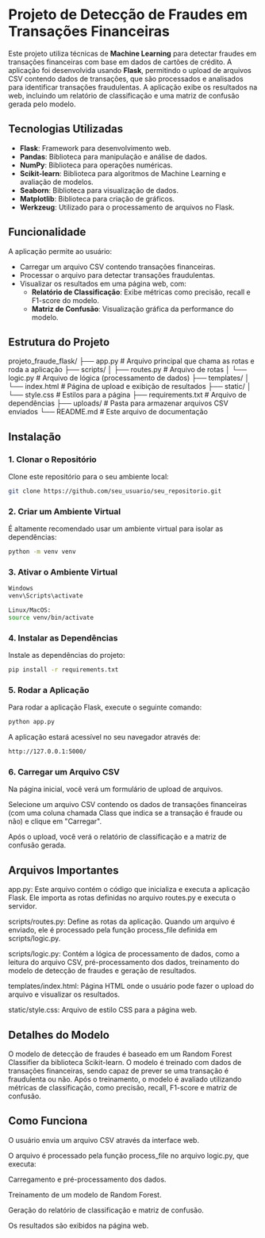 # Projeto de Detecção de Fraudes em Transações Financeiras

Este projeto utiliza técnicas de **Machine Learning** para detectar fraudes em transações financeiras com base em dados de cartões de crédito. A aplicação foi desenvolvida usando **Flask**, permitindo o upload de arquivos CSV contendo dados de transações, que são processados e analisados para identificar transações fraudulentas. A aplicação exibe os resultados na web, incluindo um relatório de classificação e uma matriz de confusão gerada pelo modelo.

## Tecnologias Utilizadas

- **Flask**: Framework para desenvolvimento web.
- **Pandas**: Biblioteca para manipulação e análise de dados.
- **NumPy**: Biblioteca para operações numéricas.
- **Scikit-learn**: Biblioteca para algoritmos de Machine Learning e avaliação de modelos.
- **Seaborn**: Biblioteca para visualização de dados.
- **Matplotlib**: Biblioteca para criação de gráficos.
- **Werkzeug**: Utilizado para o processamento de arquivos no Flask.

## Funcionalidade

A aplicação permite ao usuário:
- Carregar um arquivo CSV contendo transações financeiras.
- Processar o arquivo para detectar transações fraudulentas.
- Visualizar os resultados em uma página web, com:
  - **Relatório de Classificação**: Exibe métricas como precisão, recall e F1-score do modelo.
  - **Matriz de Confusão**: Visualização gráfica da performance do modelo.

## Estrutura do Projeto

projeto_fraude_flask/
├── app.py # Arquivo principal que chama as rotas e roda a aplicação
├── scripts/
│ ├── routes.py # Arquivo de rotas
│ └── logic.py # Arquivo de lógica (processamento de dados)
├── templates/
│ └── index.html # Página de upload e exibição de resultados
├── static/
│ └── style.css # Estilos para a página
├── requirements.txt # Arquivo de dependências
├── uploads/ # Pasta para armazenar arquivos CSV enviados
└── README.md # Este arquivo de documentação


## Instalação

### 1. Clonar o Repositório

Clone este repositório para o seu ambiente local:

```bash
git clone https://github.com/seu_usuario/seu_repositorio.git
```

### 2. Criar um Ambiente Virtual

É altamente recomendado usar um ambiente virtual para isolar as dependências:

```bash
python -m venv venv
```

### 3. Ativar o Ambiente Virtual

```bash
Windows
venv\Scripts\activate

Linux/MacOS:
source venv/bin/activate
```

### 4. Instalar as Dependências

Instale as dependências do projeto:

```bash
pip install -r requirements.txt
```

### 5. Rodar a Aplicação

Para rodar a aplicação Flask, execute o seguinte comando:

```bash
python app.py
```

A aplicação estará acessível no seu navegador através de:

```bash
http://127.0.0.1:5000/
```


### 6. Carregar um Arquivo CSV

Na página inicial, você verá um formulário de upload de arquivos.

Selecione um arquivo CSV contendo os dados de transações financeiras (com uma coluna chamada Class que indica se a transação é fraude ou não) e clique em "Carregar".

Após o upload, você verá o relatório de classificação e a matriz de confusão gerada.

## Arquivos Importantes
app.py: Este arquivo contém o código que inicializa e executa a aplicação Flask. Ele importa as rotas definidas no arquivo routes.py e executa o servidor.

scripts/routes.py: Define as rotas da aplicação. Quando um arquivo é enviado, ele é processado pela função process_file definida em scripts/logic.py.

scripts/logic.py: Contém a lógica de processamento de dados, como a leitura do arquivo CSV, pré-processamento dos dados, treinamento do modelo de detecção de fraudes e geração de resultados.

templates/index.html: Página HTML onde o usuário pode fazer o upload do arquivo e visualizar os resultados.

static/style.css: Arquivo de estilo CSS para a página web.

## Detalhes do Modelo
O modelo de detecção de fraudes é baseado em um Random Forest Classifier da biblioteca Scikit-learn. O modelo é treinado com dados de transações financeiras, sendo capaz de prever se uma transação é fraudulenta ou não. Após o treinamento, o modelo é avaliado utilizando métricas de classificação, como precisão, recall, F1-score e matriz de confusão.

## Como Funciona
O usuário envia um arquivo CSV através da interface web.

O arquivo é processado pela função process_file no arquivo logic.py, que executa:

Carregamento e pré-processamento dos dados.

Treinamento de um modelo de Random Forest.

Geração do relatório de classificação e matriz de confusão.

Os resultados são exibidos na página web.

